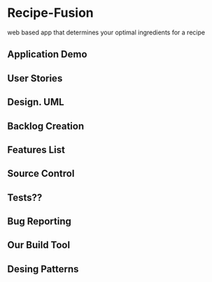 # Recipe-Fusion
 web based app that determines your optimal ingredients for a recipe
## Application Demo
## User Stories
## Design. UML
## Backlog Creation
## Features List
## Source Control
## Tests??
## Bug Reporting
## Our Build Tool
## Desing Patterns

